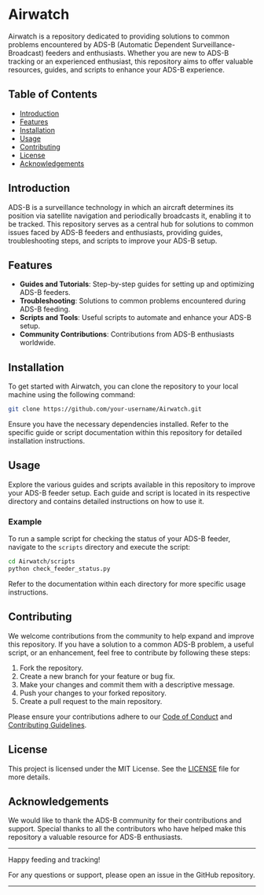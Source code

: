 # Airwatch

Airwatch is a repository dedicated to providing solutions to common problems encountered by ADS-B (Automatic Dependent Surveillance-Broadcast) feeders and enthusiasts. Whether you are new to ADS-B tracking or an experienced enthusiast, this repository aims to offer valuable resources, guides, and scripts to enhance your ADS-B experience.

## Table of Contents

- [Introduction](#introduction)
- [Features](#features)
- [Installation](#installation)
- [Usage](#usage)
- [Contributing](#contributing)
- [License](#license)
- [Acknowledgements](#acknowledgements)

## Introduction

ADS-B is a surveillance technology in which an aircraft determines its position via satellite navigation and periodically broadcasts it, enabling it to be tracked. This repository serves as a central hub for solutions to common issues faced by ADS-B feeders and enthusiasts, providing guides, troubleshooting steps, and scripts to improve your ADS-B setup.

## Features

- **Guides and Tutorials**: Step-by-step guides for setting up and optimizing ADS-B feeders.
- **Troubleshooting**: Solutions to common problems encountered during ADS-B feeding.
- **Scripts and Tools**: Useful scripts to automate and enhance your ADS-B setup.
- **Community Contributions**: Contributions from ADS-B enthusiasts worldwide.

## Installation

To get started with Airwatch, you can clone the repository to your local machine using the following command:

```bash
git clone https://github.com/your-username/Airwatch.git
```

Ensure you have the necessary dependencies installed. Refer to the specific guide or script documentation within this repository for detailed installation instructions.

## Usage

Explore the various guides and scripts available in this repository to improve your ADS-B feeder setup. Each guide and script is located in its respective directory and contains detailed instructions on how to use it.

### Example

To run a sample script for checking the status of your ADS-B feeder, navigate to the `scripts` directory and execute the script:

```bash
cd Airwatch/scripts
python check_feeder_status.py
```

Refer to the documentation within each directory for more specific usage instructions.

## Contributing

We welcome contributions from the community to help expand and improve this repository. If you have a solution to a common ADS-B problem, a useful script, or an enhancement, feel free to contribute by following these steps:

1. Fork the repository.
2. Create a new branch for your feature or bug fix.
3. Make your changes and commit them with a descriptive message.
4. Push your changes to your forked repository.
5. Create a pull request to the main repository.

Please ensure your contributions adhere to our [Code of Conduct](CODE_OF_CONDUCT.md) and [Contributing Guidelines](CONTRIBUTING.md).

## License

This project is licensed under the MIT License. See the [LICENSE](LICENSE) file for more details.

## Acknowledgements

We would like to thank the ADS-B community for their contributions and support. Special thanks to all the contributors who have helped make this repository a valuable resource for ADS-B enthusiasts.

---

Happy feeding and tracking!

For any questions or support, please open an issue in the GitHub repository.

---
